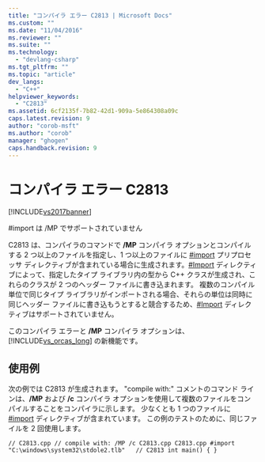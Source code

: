 ```yaml
---
title: "コンパイラ エラー C2813 | Microsoft Docs"
ms.custom: ""
ms.date: "11/04/2016"
ms.reviewer: ""
ms.suite: ""
ms.technology: 
  - "devlang-csharp"
ms.tgt_pltfrm: ""
ms.topic: "article"
dev_langs: 
  - "C++"
helpviewer_keywords: 
  - "C2813"
ms.assetid: 6cf2135f-7b82-42d1-909a-5e864308a09c
caps.latest.revision: 9
author: "corob-msft"
ms.author: "corob"
manager: "ghogen"
caps.handback.revision: 9
---
```

# コンパイラ エラー C2813
[!INCLUDE[vs2017banner](../../assembler/inline/includes/vs2017banner.md)]

\#import は \/MP でサポートされていません  
  
 C2813 は、コンパイラのコマンドで **\/MP** コンパイラ オプションとコンパイルする 2 つ以上のファイルを指定し、1 つ以上のファイルに [\#import](../Topic/%23import%20Directive%20\(C++\).md) プリプロセッサ ディレクティブが含まれている場合に生成されます。[\#Import](../Topic/%23import%20Directive%20\(C++\).md) ディレクティブによって、指定したタイプ ライブラリ内の型から C\+\+ クラスが生成され、これらのクラスが 2 つのヘッダー ファイルに書き込まれます。 複数のコンパイル単位で同じタイプ ライブラリがインポートされる場合、それらの単位は同時に同じヘッダー ファイルに書き込もうとすると競合するため、[\#Import](../Topic/%23import%20Directive%20\(C++\).md) ディレクティブはサポートされていません。  
  
 このコンパイラ エラーと **\/MP** コンパイラ オプションは、[!INCLUDE[vs_orcas_long](../../atl/reference/includes/vs_orcas_long_md.md)] の新機能です。  
  
## 使用例  
 次の例では C2813 が生成されます。 "compile with:" コメントのコマンド ラインは、**\/MP** および **\/c** コンパイラ オプションを使用して複数のファイルをコンパイルすることをコンパイラに示します。 少なくとも 1 つのファイルに [\#import](../Topic/%23import%20Directive%20\(C++\).md) ディレクティブが含まれています。 この例のテストのために、同じファイルを 2 回使用します。  
  
```  
// C2813.cpp // compile with: /MP /c C2813.cpp C2813.cpp #import "C:\windows\system32\stdole2.tlb"   // C2813 int main() { }  
```
